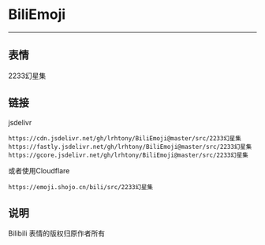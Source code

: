 # BiliEmoji
---
## 表情
2233幻星集
## 链接
jsdelivr
```
https://cdn.jsdelivr.net/gh/lrhtony/BiliEmoji@master/src/2233幻星集
https://fastly.jsdelivr.net/gh/lrhtony/BiliEmoji@master/src/2233幻星集
https://gcore.jsdelivr.net/gh/lrhtony/BiliEmoji@master/src/2233幻星集
```
或者使用Cloudflare
```
https://emoji.shojo.cn/bili/src/2233幻星集
```
## 说明
Bilibili 表情的版权归原作者所有
